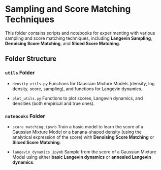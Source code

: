 # Sampling and Score Matching Techniques

This folder contains scripts and notebooks for experimenting with various sampling and score matching techniques, including **Langevin Sampling**, **Denoising Score Matching**, and **Sliced Score Matching**.

## Folder Structure

### `utils` Folder

- `density_utils.py`
  Functions for Gaussian Mixture Models (density, log density, score, sampling), and functions for Langevin dynamics.

- `plot_utils.py`
  Functions to plot scores, Langevin dynamics, and densities (both empirical and true ones).

### `notebooks` Folder

- `score_matching.ipynb`
  Train a basic model to learn the score of a Gaussian Mixture Model or a banana-shaped density (using the analytical expression of the score) with **Denoising Score Matching** or **Sliced Score Matching**.

- `langevin_dynamics.ipynb`
  Sample from the score of a Gaussian Mixture Model using either **basic Langevin dynamics** or **annealed Langevin dynamics**.
